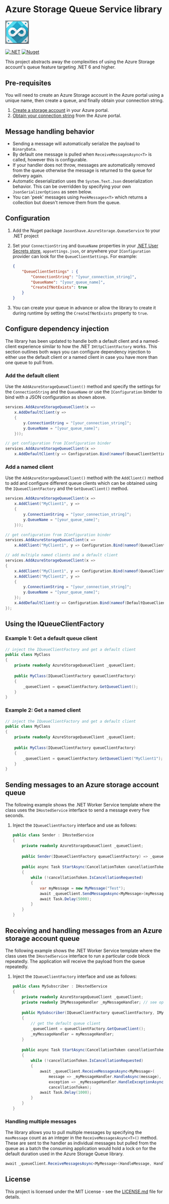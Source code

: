 # Azure Storage Queue Service library

<img src="./images/logo.jpg" alt="Logo" width=75 />

[![.NET](https://github.com/jasonshave/JasonShave.AzureStorage.QueueService/actions/workflows/dotnet.yml/badge.svg)](https://github.com/jasonshave/JasonShave.AzureStorage.QueueService/actions/workflows/dotnet.yml)
[![Nuget](https://github.com/jasonshave/JasonShave.AzureStorage.QueueService/actions/workflows/nuget.yml/badge.svg)](https://github.com/jasonshave/JasonShave.AzureStorage.QueueService/actions/workflows/nuget.yml)

This project abstracts away the complexities of using the Azure Storage account's queue feature targeting .NET 6 and higher.

## Pre-requisites

You will need to create an Azure Storage account in the Azure portal using a unique name, then create a queue, and finally obtain your connection string.

1. [Create a storage account](https://docs.microsoft.com/en-us/azure/storage/common/storage-account-create?tabs=azure-portal) in your Azure portal.
2. [Obtain your connection string](https://docs.microsoft.com/en-us/azure/storage/common/storage-account-keys-manage?tabs=azure-portal) from the Azure portal.

## Message handling behavior

- Sending a message will automatically serialize the payload to `BinaryData`.
- By default one message is pulled when `ReceiveMessagesAsync<T>` is called, however this is configurable.
- If your handler does not throw, messages are automatically removed from the queue otherwise the message is returned to the queue for delivery again.
- Automatic deserialization uses the `System.Text.Json` deserialization behavior. This can be overridden by specifying your own `JsonSerializerOptions` as seen below.
- You can 'peek' messages using `PeekMessages<T>` which returns a collection but doesn't remove them from the queue.

## Configuration

1. Add the Nuget package `JasonShave.AzureStorage.QueueService` to your .NET project
2. Set your `ConnectionString` and `QueueName` properties in your [.NET User Secrets store](https://docs.microsoft.com/en-us/aspnet/core/security/app-secrets?view=aspnetcore-6.0&tabs=windows), `appsettings.json`, or anywhere your `IConfiguration` provider can look for the `QueueClientSettings`. For example:

    ```json
    {
        "QueueClientSettings" : {
            "ConnectionString": "[your_connection_string]",
            "QueueName": "[your_queue_name]",
            "CreateIfNotExists": true
        }
    }
    ```

3. You can create your queue in advance or allow the library to create it during runtime by setting the `CreateIfNotExists` property to `true`.

## Configure dependency injection

The library has been updated to handle both a default client and a named-client experience similar to how the .NET `IHttpClientFactory` works. This section outlines both ways you can configure dependency injection to either use the default client or a named client in case you have more than one queue to pull from.

### Add the default client

Use the `AddAzureStorageQueueClient()` method and specify the settings for the `ConnectionString` and the `QueueName` or use the `IConfiguration` binder to bind with a JSON configuration as shown above.

```csharp
services.AddAzureStorageQueueClient(x => 
    x.AddDefaultClient(y => 
    {
        y.ConnectionString = "[your_connection_string]";
        y.QueueName = "[your_queue_name]";    
    }));
```

```csharp
// get configuration from IConfiguration binder
services.AddAzureStorageQueueClient(x => 
    x.AddDefaultClient(y => Configuration.Bind(nameof(QueueClientSettings), y)));
```

### Add a named client

Use the `AddAzureStorageQueueClient()` method with the `AddClient()` method to add and configure different queue clients which can be obtained using the `IQueueClientFactory` and the `GetQueueClient()` method.

```csharp
services.AddAzureStorageQueueClient(x => 
    x.AddClient("MyClient1", y => 
    {
        y.ConnectionString = "[your_connection_string]";
        y.QueueName = "[your_queue_name]";    
    }));
```

```csharp
// get configuration from IConfiguration binder
services.AddAzureStorageQueueClient(x => 
    x.AddClient("MyClient1", y => Configuration.Bind(nameof(QueueClientSettings), y)));
```

```csharp
// add multiple named clients and a default client
services.AddAzureStorageQueueClient(x =>
{
    x.AddClient("MyClient1", y => Configuration.Bind(nameof(QueueClientSettings), y));
    x.AddClient("MyClient2", y =>
    {
        y.ConnectionString = "[your_connection_string]";
        y.QueueName = "[your_queue_name]";
    });
    x.AddDefaultClient(y => Configuration.Bind(nameof(DefaultQueueClientSettings), y));
});
```

## Using the IQueueClientFactory

### Example 1: Get a default queue client

```csharp
// inject the IQueueClientFactory and get a default client
public class MyClass
{
    private readonly AzureStorageQueueClient _queueClient;

    public MyClass(IQueueClientFactory queueClientFactory)
    {
        _queueClient = queueClientFactory.GetQueueClient();
    }
}
```

### Example 2: Get a named client

```csharp
// inject the IQueueClientFactory and get a default client
public class MyClass
{
    private readonly AzureStorageQueueClient _queueClient;

    public MyClass(IQueueClientFactory queueClientFactory)
    {
        _queueClient = queueClientFactory.GetQueueClient("MyClient1");
    }
}
```

## Sending messages to an Azure storage account queue

The following example shows the .NET Worker Service template where the class uses the `IHostedService` interface to send a message every five seconds.

1. Inject the `IQueueClientFactory` interface and use as follows:

    ```csharp
    public class Sender : IHostedService
    {
        private readonly AzureStorageQueueClient _queueClient;
        
        public Sender(IQueueClientFactory queueClientFactory) => _queueClient = queueClientFactory.GetQueueClient();
        
        public async Task StartAsync(CancellationToken cancellationToken)
        {
            while (!cancellationToken.IsCancellationRequested)
            {
                var myMessage = new MyMessage("Test");
                await _queueClient.SendMessageAsync<MyMessage>(myMessage, cancellationToken);
                await Task.Delay(5000);
            }
        }    
    }
    ```

## Receiving and handling messages from an Azure storage account queue

The following example shows the .NET Worker Service template where the class uses the `IHostedService` interface to run a particular code block repeatedly. The application will receive the payload from the queue repeatedly.

1. Inject the `IQueueClientFactory` interface and use as follows:

    ```csharp
    public class MySubscriber : IHostedService
    {
        private readonly AzureStorageQueueClient _queueClient;
        private readonly IMyMessageHandler _myMessageHandler; // see optional handler below
    
        public MySubscriber(IQueueClientFactory queueClientFactory, IMyMessageHandler myMessageHandler)
        {
            // get the default queue client
            _queueClient = queueClientFactory.GetQueueClient();
            _myMessageHandler = myMessageHandler;
        }
            
        public async Task StartAsync(CancellationToken cancellationToken)
        {
            while (!cancellationToken.IsCancellationRequested)
            {
                await _queueClient.ReceiveMessagesAsync<MyMessage>(
                    message => _myMessageHandler.HandleAsync(message),
                    exception => _myMessageHandler.HandleExceptionAsync(exception),
                    cancellationToken);
                await Task.Delay(1000);
            }
        }
    }
    ```

### Handling multiple messages

The library allows you to pull multiple messages by specifying the `maxMessage` count as an integer in the `ReceiveMessagesAsync<T>()` method. These are sent to the handler as individual messages but pulled from the queue as a batch the consuming application would hold a lock on for the default duration used in the Azure Storage Queue library.

```csharp
await _queueClient.ReceiveMessagesAsync<MyMessage>(HandleMessage, HandleException, cancellationToken, 10);
```

## License

This project is licensed under the MIT License - see the [LICENSE.md](license.md) file for details.
